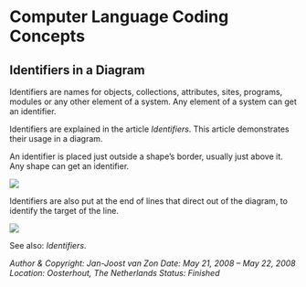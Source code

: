 ﻿Computer Language Coding Concepts
=================================

Identifiers in a Diagram
------------------------

Identifiers are names for objects, collections, attributes, sites, programs, modules or any other element of a system. Any element of a system can get an identifier.

Identifiers are explained in the article *Identifiers*. This article demonstrates their usage in a diagram.

An identifier is placed just outside a shape’s border, usually just above it.
Any shape can get an identifier.

![](images/1.2.%20Identifiers%20in%20a%20Diagram.001.png)

Identifiers are also put at the end of lines that direct out of the diagram, to identify the target of the line.

![](images/1.2.%20Identifiers%20in%20a%20Diagram.002.png)

See also: *Identifiers*.


*Author & Copyright: Jan-Joost van Zon        Date: May 21, 2008 – May 22, 2008        Location: Oosterhout, The Netherlands        Status: Finished*

